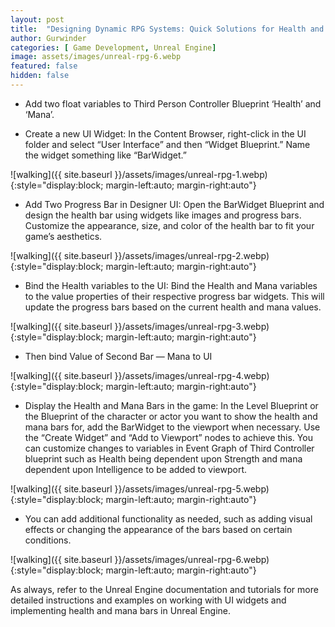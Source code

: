 ```yaml
---
layout: post
title:  "Designing Dynamic RPG Systems: Quick Solutions for Health and Mana in Unreal Engine"
author: Gurwinder
categories: [ Game Development, Unreal Engine]
image: assets/images/unreal-rpg-6.webp
featured: false
hidden: false
---
```


* Add two float variables to Third Person Controller Blueprint ‘Health’ and ‘Mana’.

* Create a new UI Widget: In the Content Browser, right-click in the UI folder and select “User Interface” and then “Widget Blueprint.” Name the widget something like “BarWidget.”

![walking]({{ site.baseurl }}/assets/images/unreal-rpg-1.webp){:style="display:block; margin-left:auto; margin-right:auto"}

* Add Two Progress Bar in Designer UI: Open the BarWidget Blueprint and design the health bar using widgets like images and progress bars. Customize the appearance, size, and color of the health bar to fit your game’s aesthetics.

![walking]({{ site.baseurl }}/assets/images/unreal-rpg-2.webp){:style="display:block; margin-left:auto; margin-right:auto"}

* Bind the Health variables to the UI: Bind the Health and Mana variables to the value properties of their respective progress bar widgets. This will update the progress bars based on the current health and mana values.

![walking]({{ site.baseurl }}/assets/images/unreal-rpg-3.webp){:style="display:block; margin-left:auto; margin-right:auto"}

* Then bind Value of Second Bar — Mana to UI

![walking]({{ site.baseurl }}/assets/images/unreal-rpg-4.webp){:style="display:block; margin-left:auto; margin-right:auto"}

* Display the Health and Mana Bars in the game: In the Level Blueprint or the Blueprint of the character or actor you want to show the health and mana bars for, add the BarWidget to the viewport when necessary. Use the “Create Widget” and “Add to Viewport” nodes to achieve this. You can customize changes to variables in Event Graph of Third Controller blueprint such as Health being dependent upon Strength and mana dependent upon Intelligence to be added to viewport.

![walking]({{ site.baseurl }}/assets/images/unreal-rpg-5.webp){:style="display:block; margin-left:auto; margin-right:auto"}

* You can add additional functionality as needed, such as adding visual effects or changing the appearance of the bars based on certain conditions.

![walking]({{ site.baseurl }}/assets/images/unreal-rpg-6.webp){:style="display:block; margin-left:auto; margin-right:auto"}

As always, refer to the Unreal Engine documentation and tutorials for more detailed instructions and examples on working with UI widgets and implementing health and mana bars in Unreal Engine.